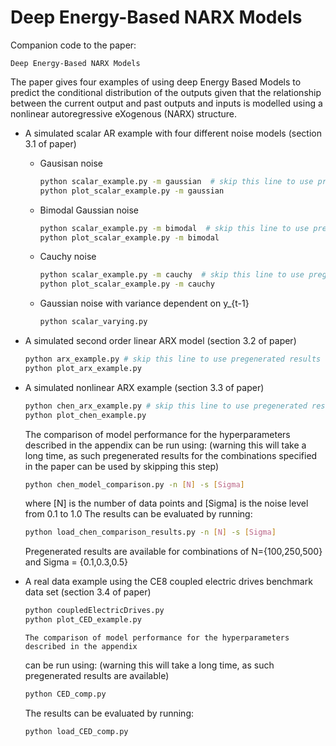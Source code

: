 # Deep Energy-Based NARX Models

Companion code to the paper:
```
Deep Energy-Based NARX Models
```

The paper gives four examples of using deep Energy Based Models to predict the conditional
distribution of the outputs given that the relationship between the current output and
past outputs and inputs is modelled using a nonlinear autoregressive eXogenous (NARX) structure.

- A simulated scalar AR example with four different noise models (section 3.1 of paper)
    - Gausisan noise
        ```bash
        python scalar_example.py -m gaussian  # skip this line to use pregenerated results
        python plot_scalar_example.py -m gaussian
        ```
    - Bimodal Gaussian noise 
        ```bash
        python scalar_example.py -m bimodal  # skip this line to use pregenerated results
        python plot_scalar_example.py -m bimodal
        ```
    - Cauchy noise
        ```bash
        python scalar_example.py -m cauchy  # skip this line to use pregenerated results
        python plot_scalar_example.py -m cauchy
        ```
    - Gaussian noise with variance dependent on y_{t-1}
        ```bash
        python scalar_varying.py
        ```
- A simulated second order linear ARX model (section 3.2 of paper)
    ```bash
    python arx_example.py # skip this line to use pregenerated results
    python plot_arx_example.py
    ```
- A simulated nonlinear ARX example (section 3.3 of paper)
    ```bash
    python chen_arx_example.py # skip this line to use pregenerated results
    python plot_chen_example.py
    ```
    The comparison of model performance for the hyperparameters described in the appendix
    can be run using: (warning this will take a long time, as such pregenerated results for 
    the combinations specified in the paper can be used by skipping this step)
    ```bash
    python chen_model_comparison.py -n [N] -s [Sigma]
    ```
    where [N] is the number of data points and [Sigma] is the noise level from 0.1 to 1.0
    The results can be evaluated by running:
    ```bash
    python load_chen_comparison_results.py -n [N] -s [Sigma]
    ```
    Pregenerated results are available for combinations of N={100,250,500} and Sigma = {0.1,0.3,0.5}
    
  
- A real data example using the CE8 coupled electric drives benchmark data set (section 3.4 of paper)
    ```bash
    python coupledElectricDrives.py
    python plot_CED_example.py
    ```
      The comparison of model performance for the hyperparameters described in the appendix
    can be run using: (warning this will take a long time, as such pregenerated results are available)
    ```bash
    python CED_comp.py 
    ```
    The results can be evaluated by running:
    ```bash
    python load_CED_comp.py
    ```

  




